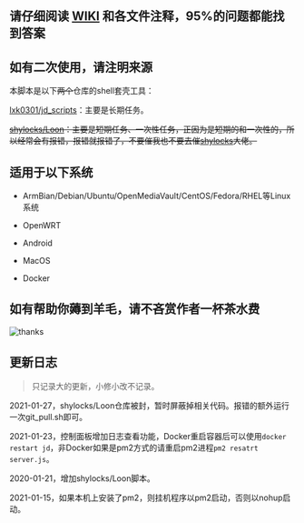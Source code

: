 ## 请仔细阅读 [WIKI](https://github.com/bunnyml/jd-base/wiki) 和各文件注释，95%的问题都能找到答案

## 如有二次使用，请注明来源

本脚本是以下~~两个~~仓库的shell套壳工具：

[lxk0301/jd_scripts](https://gitee.com/lxk0301/jd_scripts)：主要是长期任务。

~~[shylocks/Loon](https://github.com/shylocks/Loon)：主要是短期任务、一次性任务，正因为是短期的和一次性的，所以经常会有报错，报错就报错了，不要催我也不要去催[shylocks](https://github.com/shylocks)大佬。~~

## 适用于以下系统

- ArmBian/Debian/Ubuntu/OpenMediaVault/CentOS/Fedora/RHEL等Linux系统

- OpenWRT

- Android

- MacOS

- Docker

## 如有帮助你薅到羊毛，请不吝赏作者一杯茶水费

![thanks](https://github.com/why-or-why-not/jd-base/wiki/Picture/thanks.png)

## 更新日志

> 只记录大的更新，小修小改不记录。

2021-01-27，shylocks/Loon仓库被封，暂时屏蔽掉相关代码。报错的额外运行一次git_pull.sh即可。

2021-01-23，控制面板增加日志查看功能，Docker重启容器后可以使用`docker restart jd`，非Docker如果是pm2方式的请重启pm2进程`pm2 resatrt server.js`。

2020-01-21，增加shylocks/Loon脚本。

2021-01-15，如果本机上安装了pm2，则挂机程序以pm2启动，否则以nohup启动。
